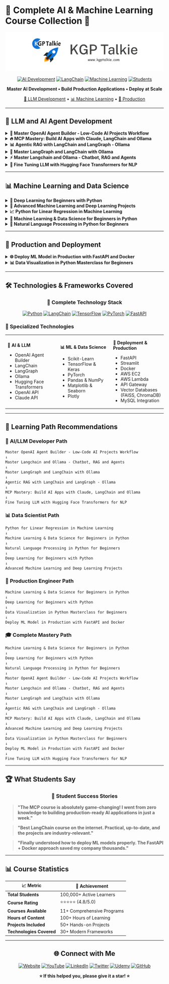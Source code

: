 # 🚀 Complete AI & Machine Learning Course Collection 🚀

<div align="center">

![KGP Talkie](https://github.com/laxmimerit/Important-Announcement-on-ML/raw/master/kgptalkie_strips.png)

[![AI Development](https://img.shields.io/badge/AI-Development-blue?style=for-the-badge&logo=openai)](https://www.udemy.com/course/master-openai-agent-builder-low-code-ai-projects-workflow/?referralCode=B0B67D18B1013E488FB7)
[![LangChain](https://img.shields.io/badge/LangChain-Latest-green?style=for-the-badge&logo=chainlink)](https://www.udemy.com/course/agentic-rag-with-langchain-and-langgraph/?referralCode=C0BCC208F53AF2C98AC5)
[![Machine Learning](https://img.shields.io/badge/Machine-Learning-orange?style=for-the-badge&logo=tensorflow)](https://www.udemy.com/course/python-for-machine-learning-and-data-science-projects/?referralCode=C2A381E2EC08C84FFBFE)
[![Students](https://img.shields.io/badge/Students-100K+-red?style=for-the-badge&logo=graduation-cap)](https://www.udemy.com/user/laxmi-kant-tiwari/)

**Master AI Development • Build Production Applications • Deploy at Scale**

[🤖 LLM Development](#-llm-and-ai-agent-development) • [📊 Machine Learning](#-machine-learning-and-data-science) • [🚀 Production](#-production-and-deployment)

</div>

---

## 🤖 LLM and AI Agent Development

<details>
<summary><strong>🎯 Master OpenAI Agent Builder - Low-Code AI Projects Workflow</strong></summary>

> **🎯 Build and deploy AI agents visually using OpenAI Agent Builder, ChatKit, RAG, Chatbot, AI Assistant with MCP, AWS, RDS MySQL**

**What You'll Master:**
- ✅ **Visual AI Development:** Build AI agents without complex coding using OpenAI Agent Builder
- ✅ **Real-World Integration:** Connect AI workflows with MySQL, AWS, and MCP connectors
- ✅ **Production Deployment:** Deploy AI agents with ChatKit and Guardrails for safety
- ✅ **Complete Projects:** Weather Agent, RAG Document Q&A Chatbot, E-Commerce AI Assistant
- ✅ **Database Integration:** AWS RDS MySQL connection and management
- ✅ **Cloud Deployment:** AWS Lambda and API Gateway for production use

<div align="center">

**🎯 Technologies:** OpenAI Agent Builder • ChatKit • AWS • RDS MySQL • MCP • Lambda • API Gateway

</div>

<div align="center">
<a href="https://www.udemy.com/course/master-openai-agent-builder-low-code-ai-projects-workflow/?referralCode=B0B67D18B1013E488FB7" target="_blank">
<img src="https://img.shields.io/badge/🎓_Enroll_Now_→-00A67E?style=for-the-badge&logoColor=white&labelColor=00A67E" alt="Enroll Now" width="200"/>
</a>
</div>

</details>

<details>
<summary><strong>🔥 MCP Mastery: Build AI Apps with Claude, LangChain and Ollama</strong></summary>

> **🎯 Build MCP servers & clients with Python, Streamlit, ChromaDB, LangChain, LangGraph agents, and Ollama integrations**

**What You'll Master:**
- ✅ **MCP Architecture:** Client, server, and transport layers
- ✅ **Claude Desktop Integration:** Direct MCP server connections
- ✅ **Real-World Applications:** Data analysis servers for Excel, PowerPoint, SQLite
- ✅ **RAG Implementation:** Vector databases with LangChain integration
- ✅ **Production Deployment:** Testing, security, and cloud deployment

<div align="center">

**🎯 Technologies:** Python • Streamlit • ChromaDB • LangChain • LangGraph • Ollama

</div>

<div align="center">
<a href="https://www.udemy.com/course/mcp-mastery-build-ai-apps-with-claude-langchain-and-ollama/?referralCode=31C17C306A59601B8689" target="_blank">
<img src="https://img.shields.io/badge/🎓_Enroll_Now_→-FF6B35?style=for-the-badge&logoColor=white&labelColor=FF6B35" alt="Enroll Now" width="200"/>
</a>
</div>

</details>

<details>
<summary><strong>📊 Agentic RAG with LangChain and LangGraph - Ollama</strong></summary>

> **🎯 Step-by-Step Guide to RAG with LangChain, LangGraph, and Ollama | DeepSeek R1, QWEN, LLAMA, FAISS**

**Advanced RAG Techniques:**
- 🧠 **Agentic RAG:** Intelligent, adaptive systems that act like smart assistants
- 🔄 **Corrective RAG:** Self-improving and error-correcting mechanisms  
- 📊 **Document Processing:** Doclings integration for seamless document loading
- 🚀 **Production Ready:** Streamlit apps and AWS EC2 deployment

<div align="center">

**Technologies:** LangChain • LangGraph • Ollama • DeepSeek R1 • QWEN • LLAMA • FAISS

</div>

<div align="center">
<a href="https://www.udemy.com/course/agentic-rag-with-langchain-and-langgraph/?referralCode=C0BCC208F53AF2C98AC5" target="_blank">
<img src="https://img.shields.io/badge/🎓_Enroll_Now_→-4CAF50?style=for-the-badge&logoColor=white&labelColor=4CAF50" alt="Enroll Now" width="200"/>
</a>
</div>

</details>

<details>
<summary><strong>🔧 Master LangGraph and LangChain with Ollama</strong></summary>

> **🎯 Agentic RAG and Chatbot, AI Agent, DeepSeek, LLAMA 3.2 Agent, FAISS Vector Database**

**Build Production Chatbots:**
- 💬 **Memory-Enabled Chatbots:** Dynamic conversations with persistent memory
- 🗄️ **Database Integration:** Seamless MySQL query execution with LLMs
- 📈 **State Management:** LangGraph workflows with advanced state machines
- 🎯 **Private Data RAG:** Custom embeddings and vector database integration

<div align="center">

**Technologies:** LangGraph • LangChain • Ollama • DeepSeek • LLAMA 3.2 • MySQL • FAISS

</div>

<div align="center">
<a href="https://www.udemy.com/course/langgraph-with-ollama/?referralCode=B646DCB44A189BEBC20C" target="_blank">
<img src="https://img.shields.io/badge/🎓_Enroll_Now_→-2196F3?style=for-the-badge&logoColor=white&labelColor=2196F3" alt="Enroll Now" width="200"/>
</a>
</div>

</details>

<details>
<summary><strong>⚡ Master Langchain and Ollama - Chatbot, RAG and Agents</strong></summary>

> **🎯 Master Langchain v0.3, Local LLM Projects, Ollama, DeepSeek, LLAMA 3.2, Complete Integration Guide**

**Complete LangChain Journey:**
- 🛠️ **Setup & Integration:** Professional Ollama and Langchain configuration
- 💬 **Custom Chatbots:** Memory, history, and advanced features with Streamlit
- ⛓️ **Prompt Engineering:** Templates, chains (Sequential, Parallel, Router)
- 🤖 **Agent Development:** Custom tools and step-by-step instruction execution
- 🚀 **AWS Deployment:** Production-ready applications on AWS EC2

<div align="center">

**Technologies:** Langchain v0.3 • Ollama • DeepSeek • LLAMA 3.2 • Streamlit • AWS EC2

</div>

<div align="center">
<a href="https://www.udemy.com/course/ollama-and-langchain/?referralCode=7F4C0C7B8CF223BA9327" target="_blank">
<img src="https://img.shields.io/badge/🎓_Enroll_Now_→-9C27B0?style=for-the-badge&logoColor=white&labelColor=9C27B0" alt="Enroll Now" width="200"/>
</a>
</div>

</details>

<details>
<summary><strong>🔬 Fine Tuning LLM with Hugging Face Transformers for NLP</strong></summary>

> **🎯 Learn transformer architecture fundamentals and fine-tune LLMs with custom datasets**

**Advanced LLM Customization:**
- 🧠 **Transformer Deep Dive:** Architecture fundamentals and mathematical foundations
- 📊 **Custom Dataset Preparation:** Data preprocessing and formatting techniques
- ⚡ **Fine-tuning Mastery:** Advanced optimization and training strategies
- 🎯 **Model Optimization:** Performance tuning and evaluation methodologies

<div align="center">

**Technologies:** Hugging Face Transformers • PyTorch • Custom Datasets • Advanced NLP

</div>

<div align="center">
<a href="https://www.udemy.com/course/fine-tuning-llm-with-hugging-face-transformers/?referralCode=6DEB3BE17C2644422D8E" target="_blank">
<img src="https://img.shields.io/badge/🎓_Enroll_Now_→-FF9800?style=for-the-badge&logoColor=white&labelColor=FF9800" alt="Enroll Now" width="200"/>
</a>
</div>

</details>

---

## 📊 Machine Learning and Data Science

<details>
<summary><strong>🧠 Deep Learning for Beginners with Python</strong></summary>

> **🎯 Neural Networks, TensorFlow, ANN, CNN, RNN, LSTM, Transfer Learning and Much More**

**Complete Neural Network Mastery:**
- 🔗 **Artificial Neural Networks (ANN):** Build from mathematical foundations
- 👁️ **Convolutional Neural Networks (CNN):** Image processing and computer vision
- 🔄 **Recurrent Neural Networks (RNN):** Sequential data and time series analysis
- 📝 **LSTM Networks:** Advanced sequence modeling and memory networks
- 🔄 **Transfer Learning:** Leverage pre-trained models for custom applications

<div align="center">

**Technologies:** Python • TensorFlow • Keras • Neural Network Architectures • Computer Vision

</div>

<div align="center">
<a href="https://www.udemy.com/course/python-for-deep-learning-and-artificial-intelligence/?referralCode=657DFC7FE7AF949837DA" target="_blank">
<img src="https://img.shields.io/badge/🎓_Enroll_Now_→-E91E63?style=for-the-badge&logoColor=white&labelColor=E91E63" alt="Enroll Now" width="200"/>
</a>
</div>

</details>

<details>
<summary><strong>🚀 Advanced Machine Learning and Deep Learning Projects</strong></summary>

> **🎯 Build advanced projects using transformer models like BERT, GPT-2, and XLNet**

**Cutting-Edge Project Portfolio:**
- 🤖 **BERT Implementation:** Natural language understanding and classification
- 💭 **GPT-2 Applications:** Text generation and completion systems
- ⚡ **XLNet Techniques:** Bidirectional language modeling
- 🎯 **Multi-modal AI:** Combine text, image, and audio processing
- 🔧 **Custom Architectures:** Design and implement specialized models

<div align="center">

**Technologies:** BERT • GPT-2 • XLNet • Advanced Transformers • Multi-modal AI

</div>

<div align="center">
<a href="https://www.udemy.com/course/advanced-natural-language-and-image-processing-projects/?referralCode=8CF8CE9E908DE272C6E4" target="_blank">
<img src="https://img.shields.io/badge/🎓_Enroll_Now_→-607D8B?style=for-the-badge&logoColor=white&labelColor=607D8B" alt="Enroll Now" width="200"/>
</a>
</div>

</details>

<details>
<summary><strong>📈 Python for Linear Regression in Machine Learning</strong></summary>

> **🎯 Master statistical foundations and practical implementation of regression analysis**

**Statistical Mastery:**
- 📊 **Regression Theory:** Mathematical foundations and statistical principles
- 📈 **Hypothesis Testing:** Statistical validation and significance testing
- 🔢 **Feature Engineering:** Variable selection and transformation techniques
- 🎯 **Model Evaluation:** R-squared, RMSE, and comprehensive diagnostics
- 💼 **Business Applications:** Real-world predictive modeling scenarios

<div align="center">

**Technologies:** Python • Scikit-Learn • Statistical Analysis • Pandas • NumPy

</div>

<div align="center">
<a href="https://www.udemy.com/course/python-for-advanced-linear-regression-masterclass/?referralCode=5274985E3FE09AE414DC" target="_blank">
<img src="https://img.shields.io/badge/🎓_Enroll_Now_→-795548?style=for-the-badge&logoColor=white&labelColor=795548" alt="Enroll Now" width="200"/>
</a>
</div>

</details>

<details>
<summary><strong>🎯 Machine Learning & Data Science for Beginners in Python</strong></summary>

> **🎯 Complete foundation in ML and DL using Python, Scikit-Learn, Keras, and TensorFlow**

**Complete Foundation:**
- 🐍 **Python for Data Science:** From basics to advanced data manipulation
- 📊 **Data Analysis Mastery:** Pandas, NumPy, and exploratory data analysis
- 🤖 **Machine Learning:** Supervised and unsupervised learning algorithms
- 🧠 **Deep Learning Introduction:** Neural networks with Keras and TensorFlow
- 📈 **Data Visualization:** Professional charts and insights presentation

<div align="center">

**Technologies:** Python • Scikit-Learn • Pandas • NumPy • Matplotlib • TensorFlow

</div>

<div align="center">
<a href="https://www.udemy.com/course/python-for-machine-learning-and-data-science-projects/?referralCode=C2A381E2EC08C84FFBFE" target="_blank">
<img src="https://img.shields.io/badge/🎓_Enroll_Now_→-009688?style=for-the-badge&logoColor=white&labelColor=009688" alt="Enroll Now" width="200"/>
</a>
</div>

</details>

<details>
<summary><strong>💬 Natural Language Processing in Python for Beginners</strong></summary>

> **🎯 Build NLP models using Python with Spacy, NLTK, and modern NLP techniques**

**NLP Expertise:**
- 🔤 **Text Processing:** Spacy and NLTK for production-ready NLP
- 📊 **Sentiment Analysis:** Emotion detection and opinion mining
- 🏷️ **Named Entity Recognition:** Extract people, places, organizations
- 🔍 **Text Classification:** Document categorization and content analysis
- 🎯 **Feature Engineering:** TF-IDF, word embeddings, and advanced features

<div align="center">

**Technologies:** Python • Spacy • NLTK • NLP Pipelines • Text Analytics

</div>

<div align="center">
<a href="https://www.udemy.com/course/nlp-in-python/?referralCode=6D42C8883D3EF9461538" target="_blank">
<img src="https://img.shields.io/badge/🎓_Enroll_Now_→-FF5722?style=for-the-badge&logoColor=white&labelColor=FF5722" alt="Enroll Now" width="200"/>
</a>
</div>

</details>

---

## 🚀 Production and Deployment

<details>
<summary><strong>🌐 Deploy ML Model in Production with FastAPI and Docker</strong></summary>

> **🎯 Professional deployment strategies using FastAPI, Docker, and modern DevOps practices**

**Production Deployment Mastery:**
- 🌐 **FastAPI Development:** High-performance API creation for ML models
- 🐳 **Docker Containerization:** Scalable and portable deployment solutions
- ☁️ **Cloud Deployment:** AWS, GCP, and Azure deployment strategies
- 🔒 **Security & Monitoring:** Authentication, logging, and performance monitoring
- ⚡ **DevOps Integration:** CI/CD pipelines and automated deployment

<div align="center">

**Technologies:** FastAPI • Docker • Cloud Platforms • DevOps • Production Security

</div>

<div align="center">
<a href="https://www.udemy.com/course/nlp-with-bert-in-python/?referralCode=063516494616C76907CD" target="_blank">
<img src="https://img.shields.io/badge/🎓_Enroll_Now_→-3F51B5?style=for-the-badge&logoColor=white&labelColor=3F51B5" alt="Enroll Now" width="200"/>
</a>
</div>

</details>

<details>
<summary><strong>📊 Data Visualization in Python Masterclass for Beginners</strong></summary>

> **🎯 Professional visualization and dashboard development using modern Python libraries**

**Visualization Excellence:**
- 📈 **Matplotlib Mastery:** Static plots with professional customizations
- 🎨 **Seaborn Styling:** Statistical visualizations and advanced aesthetics
- ⚡ **Plotly Interactive:** Dynamic charts and real-time dashboards
- 📊 **Dashboard Development:** Streamlit and Dash applications
- 💼 **Business Intelligence:** Professional reporting and data storytelling

<div align="center">

**Technologies:** Matplotlib • Seaborn • Plotly • Streamlit • Dash • Business Analytics

</div>

<div align="center">
<a href="https://www.udemy.com/course/complete-data-visualization-in-python/?referralCode=C5022514A150E173DF32" target="_blank">
<img src="https://img.shields.io/badge/🎓_Enroll_Now_→-8BC34A?style=for-the-badge&logoColor=white&labelColor=8BC34A" alt="Enroll Now" width="200"/>
</a>
</div>

</details>

---

## 🛠️ Technologies & Frameworks Covered

<div align="center">

### **🔧 Complete Technology Stack**

[![Python](https://img.shields.io/badge/Python-3776AB?style=for-the-badge&logo=python&logoColor=white)](https://www.udemy.com/course/python-for-machine-learning-and-data-science-projects/?referralCode=C2A381E2EC08C84FFBFE)
[![LangChain](https://img.shields.io/badge/LangChain-121212?style=for-the-badge&logo=chainlink&logoColor=white)](https://www.udemy.com/course/ollama-and-langchain/?referralCode=7F4C0C7B8CF223BA9327)
[![TensorFlow](https://img.shields.io/badge/TensorFlow-FF6F00?style=for-the-badge&logo=tensorflow&logoColor=white)](https://www.udemy.com/course/python-for-deep-learning-and-artificial-intelligence/?referralCode=657DFC7FE7AF949837DA)
[![PyTorch](https://img.shields.io/badge/PyTorch-EE4C2C?style=for-the-badge&logo=pytorch&logoColor=white)](https://www.udemy.com/course/fine-tuning-llm-with-hugging-face-transformers/?referralCode=6DEB3BE17C2644422D8E)
[![FastAPI](https://img.shields.io/badge/FastAPI-009688?style=for-the-badge&logo=fastapi&logoColor=white)](https://www.udemy.com/course/nlp-with-bert-in-python/?referralCode=063516494616C76907CD)

</div>

### **🎯 Specialized Technologies**

<table>
<tr>
<td width="33%">

**🤖 AI & LLM**
- OpenAI Agent Builder
- LangChain
- LangGraph
- Ollama
- Hugging Face Transformers
- OpenAI API
- Claude API

</td>
<td width="33%">

**📊 ML & Data Science**
- Scikit-Learn
- TensorFlow & Keras
- PyTorch
- Pandas & NumPy
- Matplotlib & Seaborn
- Plotly

</td>
<td width="33%">

**🚀 Deployment & Production**
- FastAPI
- Streamlit
- Docker
- AWS EC2
- AWS Lambda
- API Gateway
- Vector Databases (FAISS, ChromaDB)
- MySQL Integration

</td>
</tr>
</table>

---

## 🎯 Learning Path Recommendations

### 🤖 **AI/LLM Developer Path**
```
Master OpenAI Agent Builder - Low-Code AI Projects Workflow
↓
Master Langchain and Ollama - Chatbot, RAG and Agents
↓
Master LangGraph and LangChain with Ollama
↓
Agentic RAG with LangChain and LangGraph - Ollama
↓
MCP Mastery: Build AI Apps with Claude, LangChain and Ollama
↓
Fine Tuning LLM with Hugging Face Transformers for NLP
```

### 📊 **Data Scientist Path**  
```
Python for Linear Regression in Machine Learning
↓
Machine Learning & Data Science for Beginners in Python
↓
Natural Language Processing in Python for Beginners
↓
Deep Learning for Beginners with Python
↓
Advanced Machine Learning and Deep Learning Projects
```

### 🚀 **Production Engineer Path**
```
Machine Learning & Data Science for Beginners in Python
↓
Deep Learning for Beginners with Python
↓
Data Visualization in Python Masterclass for Beginners
↓
Deploy ML Model in Production with FastAPI and Docker
```

### 🎓 **Complete Mastery Path**
```
Machine Learning & Data Science for Beginners in Python
↓
Deep Learning for Beginners with Python
↓
Natural Language Processing in Python for Beginners
↓
Master OpenAI Agent Builder - Low-Code AI Projects Workflow
↓
Master Langchain and Ollama - Chatbot, RAG and Agents
↓
Master LangGraph and LangChain with Ollama
↓
Agentic RAG with LangChain and LangGraph - Ollama
↓
MCP Mastery: Build AI Apps with Claude, LangChain and Ollama
↓
Advanced Machine Learning and Deep Learning Projects
↓
Data Visualization in Python Masterclass for Beginners
↓
Deploy ML Model in Production with FastAPI and Docker
↓
Fine Tuning LLM with Hugging Face Transformers for NLP
```

---

## 🏆 What Students Say

<div align="center">

### **💬 Student Success Stories**

</div>

> **"The MCP course is absolutely game-changing! I went from zero knowledge to building production-ready AI applications in just a week."**

> **"Best LangChain course on the internet. Practical, up-to-date, and the projects are industry-relevant."**

> **"Finally understood how to deploy ML models properly. The FastAPI + Docker approach saved my company thousands."**

---

## 📊 Course Statistics

<div align="center">

| 📈 **Metric** | 🎯 **Achievement** |
|---------------|-------------------|
| **Total Students** | 100,000+ Active Learners |
| **Course Rating** | ⭐⭐⭐⭐⭐ (4.8/5.0) |
| **Courses Available** | 11+ Comprehensive Programs |
| **Hours of Content** | 100+ Hours of Learning |
| **Projects Included** | 50+ Hands-on Projects |
| **Technologies Covered** | 30+ Modern Frameworks |

</div>

---

<div align="center">

## 🌐 Connect with Me

[![Website](https://img.shields.io/badge/Website-4285F4?style=for-the-badge&logo=google-chrome&logoColor=white)](https://kgptalkie.com)
[![YouTube](https://img.shields.io/badge/YouTube-FF0000?style=for-the-badge&logo=youtube&logoColor=white)](https://www.youtube.com/kgptalkie)
[![LinkedIn](https://img.shields.io/badge/LinkedIn-0077B5?style=for-the-badge&logo=linkedin&logoColor=white)](https://linkedin.com/in/laxmimerit)
[![Twitter](https://img.shields.io/badge/Twitter-1DA1F2?style=for-the-badge&logo=twitter&logoColor=white)](https://twitter.com/laxmimerit)
[![Udemy](https://img.shields.io/badge/Udemy-A435F0?style=for-the-badge&logo=udemy&logoColor=white)](https://www.udemy.com/user/laxmi-kant-tiwari/)
[![GitHub](https://img.shields.io/badge/GitHub-100000?style=for-the-badge&logo=github&logoColor=white)](https://github.com/laxmimerit)

**⭐ If this helped you, please give it a star! ⭐**

</div>
